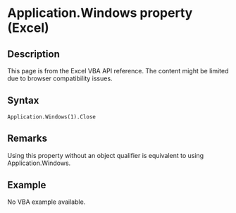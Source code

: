 # Application.Windows property (Excel)

## Description
This page is from the Excel VBA API reference. The content might be limited due to browser compatibility issues.

## Syntax
```vba
Application.Windows(1).Close
```

## Remarks
Using this property without an object qualifier is equivalent to using Application.Windows.

## Example
No VBA example available.
